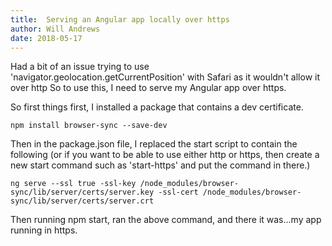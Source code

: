 ```yaml
---
title:  Serving an Angular app locally over https
author: Will Andrews
date: 2018-05-17
---
```


Had a bit of an issue trying to use 'navigator.geolocation.getCurrentPosition' with Safari as it wouldn't allow it over http So to use this, I need to serve my Angular app over https.

So first things first, I installed a package that contains a dev certificate.

```
npm install browser-sync --save-dev
```

Then in the package.json file, I replaced the start script to contain the following (or if you want to be able to use either http or https, then create a new start command such as 'start-https' and put the command in there.)

```
ng serve --ssl true -ssl-key /node_modules/browser-sync/lib/server/certs/server.key -ssl-cert /node_modules/browser-sync/lib/server/certs/server.crt
```
 Then running npm start, ran the above command, and there it was...my app running in https.